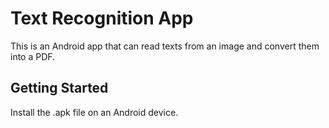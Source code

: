 # Text Recognition App

This is an Android app that can read texts from an image and convert them into a PDF.

## Getting Started

Install the .apk file on an Android device.
